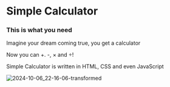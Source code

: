 # Simple Calculator

### This is what you need

Imagine your dream coming true, you get a calculator

Now you can +. -, × and ÷!

Simple Calculator is written in HTML, CSS and even JavaScript

![2024-10-06_22-16-06-transformed](https://github.com/user-attachments/assets/f08f4beb-15f2-44d2-a67f-7b137b15b7e3)

